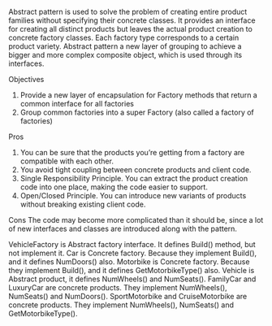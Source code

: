 Abstract pattern is used to solve the problem of creating entire product families without specifying their concrete classes. It provides an
interface for creating all distinct products but leaves the actual product creation to concrete factory classes. Each factory type
corresponds to a certain product variety. Abstract pattern a new layer of grouping to achieve a bigger and more complex composite object,
which is used through its interfaces.

Objectives

1. Provide a new layer of encapsulation for Factory methods that return a common interface for all factories
2. Group common factories into a super Factory (also called a factory of factories)

Pros

1. You can be sure that the products you’re getting from a factory are compatible with each other.
2. You avoid tight coupling between concrete products and client code.
3. Single Responsibility Principle. You can extract the product creation code into one place, making the code easier to support.
4. Open/Closed Principle. You can introduce new variants of products without breaking existing client code.

Cons The code may become more complicated than it should be, since a lot of new interfaces and classes are introduced along with the pattern.

VehicleFactory is Abstract factory interface. It defines Build() method, but not implement it. Car is Concrete factory. Because they
implement Build(), and it defines NumDoors() also. Motorbike is Concrete factory. Because they implement Build(), and it defines
GetMotorbikeType() also. Vehicle is Abstract product, it defines NumWheels() and NumSeats(). FamilyCar and LuxuryCar are concrete products.
They implement NumWheels(), NumSeats() and NumDoors(). SportMotorbike and CruiseMotorbike are concrete products. They implement NumWheels(),
NumSeats() and GetMotorbikeType().
